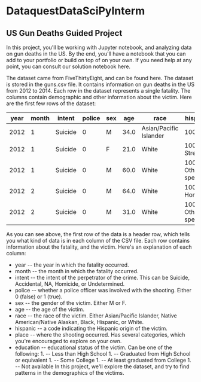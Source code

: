 # DataquestDataSciPyInterm
## US Gun Deaths Guided Project

In this project, you'll be working with Jupyter notebook, and analyzing data on gun deaths in the US. By the end, you'll have a notebook that you can add to your portfolio or build on top of on your own. If you need help at any point, you can consult our solution notebook here.

The dataset came from FiveThirtyEight, and can be found here. The dataset is stored in the guns.csv file. It contains information on gun deaths in the US from 2012 to 2014. Each row in the dataset represents a single fatality. The columns contain demographic and other information about the victim. Here are the first few rows of the dataset:

year | month | intent | police | sex | age | race | hispanic | place | education
---- | ----- | ------ | ------ | --- | --- | ---- | -------- | ----- | ---------
2012 | 1 | Suicide | 0 | M | 34.0 |	Asian/Pacific Islander | 100 |	Home |	4.0
2012 | 1 | Suicide | 0 | F | 21.0 | White | 100	Street | 3.0
2012 | 1 | Suicide | 0 | M | 60.0 | White | 100	Other specified | 4.0
2012 | 2 | Suicide | 0 | M | 64.0 | White | 100	Home | 4.0
2012 | 2 | Suicide | 0 | M | 31.0 | White | 100	Other specified | 2.0


As you can see above, the first row of the data is a header row, which tells you what kind of data is in each column of the CSV file. Each row contains information about the fatality, and the victim. Here's an explanation of each column:

* year -- the year in which the fatality occurred.
* month -- the month in which the fatality occurred.
* intent -- the intent of the perpetrator of the crime. This can be Suicide, Accidental, NA, Homicide, or Undetermined.
* police -- whether a police officer was involved with the shooting. Either 0 (false) or 1 (true).
* sex -- the gender of the victim. Either M or F.
* age -- the age of the victim.
* race -- the race of the victim. Either Asian/Pacific Islander, Native American/Native Alaskan, Black, Hispanic, or White.
* hispanic -- a code indicating the Hispanic origin of the victim.
* place -- where the shooting occurred. Has several categories, which you're encouraged to explore on your own.
* education -- educational status of the victim. Can be one of the following:
        1. -- Less than High School
        1. -- Graduated from High School or equivalent
        1. -- Some College
        1. -- At least graduated from College
        1. -- Not available
In this project, we'll explore the dataset, and try to find patterns in the demographics of the victims.
